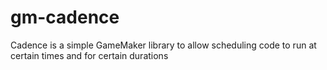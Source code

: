 # gm-cadence
Cadence is a simple GameMaker library to allow scheduling code to run at certain times and for certain durations
